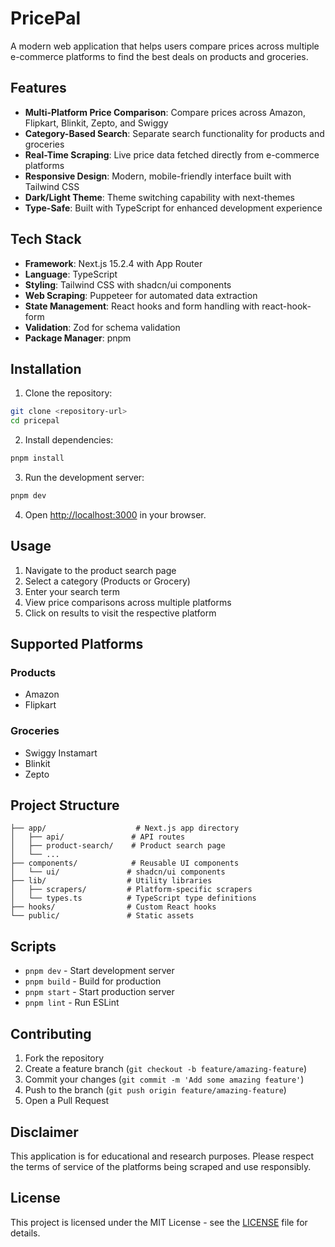 # PricePal

A modern web application that helps users compare prices across multiple e-commerce platforms to find the best deals on products and groceries.

## Features

- **Multi-Platform Price Comparison**: Compare prices across Amazon, Flipkart, Blinkit, Zepto, and Swiggy
- **Category-Based Search**: Separate search functionality for products and groceries
- **Real-Time Scraping**: Live price data fetched directly from e-commerce platforms
- **Responsive Design**: Modern, mobile-friendly interface built with Tailwind CSS
- **Dark/Light Theme**: Theme switching capability with next-themes
- **Type-Safe**: Built with TypeScript for enhanced development experience

## Tech Stack

- **Framework**: Next.js 15.2.4 with App Router
- **Language**: TypeScript
- **Styling**: Tailwind CSS with shadcn/ui components
- **Web Scraping**: Puppeteer for automated data extraction
- **State Management**: React hooks and form handling with react-hook-form
- **Validation**: Zod for schema validation
- **Package Manager**: pnpm

## Installation

1. Clone the repository:
```bash
git clone <repository-url>
cd pricepal
```

2. Install dependencies:
```bash
pnpm install
```

3. Run the development server:
```bash
pnpm dev
```

4. Open [http://localhost:3000](http://localhost:3000) in your browser.

## Usage

1. Navigate to the product search page
2. Select a category (Products or Grocery)
3. Enter your search term
4. View price comparisons across multiple platforms
5. Click on results to visit the respective platform

## Supported Platforms

### Products
- Amazon
- Flipkart

### Groceries
- Swiggy Instamart
- Blinkit
- Zepto

## Project Structure

```
├── app/                    # Next.js app directory
│   ├── api/               # API routes
│   ├── product-search/    # Product search page
│   └── ...
├── components/            # Reusable UI components
│   └── ui/               # shadcn/ui components
├── lib/                  # Utility libraries
│   ├── scrapers/         # Platform-specific scrapers
│   └── types.ts          # TypeScript type definitions
├── hooks/                # Custom React hooks
└── public/               # Static assets
```

## Scripts

- `pnpm dev` - Start development server
- `pnpm build` - Build for production
- `pnpm start` - Start production server
- `pnpm lint` - Run ESLint

## Contributing

1. Fork the repository
2. Create a feature branch (`git checkout -b feature/amazing-feature`)
3. Commit your changes (`git commit -m 'Add some amazing feature'`)
4. Push to the branch (`git push origin feature/amazing-feature`)
5. Open a Pull Request

## Disclaimer

This application is for educational and research purposes. Please respect the terms of service of the platforms being scraped and use responsibly.

## License

This project is licensed under the MIT License - see the [LICENSE](LICENSE) file for details.